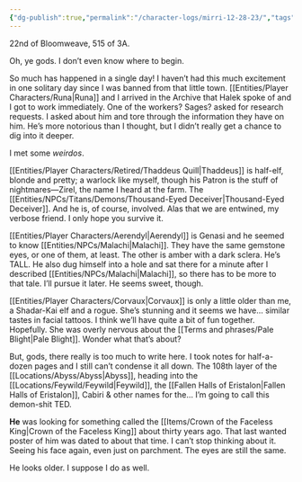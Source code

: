 ```yaml
---
{"dg-publish":true,"permalink":"/character-logs/mirri-12-28-23/","tags":["Plot","Campaign"]}
---
```



22nd of Bloomweave, 515 of 3A.

Oh, ye gods. I don’t even know where to begin.

So much has happened in a single day! I haven’t had this much excitement in one solitary day since I was banned from that little town. [[Entities/Player Characters/Runa\|Runa]] and I arrived in the Archive that Halek spoke of and I got to work immediately. One of the workers? Sages? asked for research requests. I asked about him and tore through the information they have on him. He’s more notorious than I thought, but I didn’t really get a chance to dig into it deeper.

I met some *weirdos*. 

[[Entities/Player Characters/Retired/Thaddeus Quill\|Thaddeus]] is half-elf, blonde and pretty; a warlock like myself, though his Patron is the stuff of nightmares—Zirel, the name I heard at the farm. The [[Entities/NPCs/Titans/Demons/Thousand-Eyed Deceiver\|Thousand-Eyed Deceiver]]. And he is, of course, involved. Alas that we are entwined, my verbose friend. I only hope you survive it.

[[Entities/Player Characters/Aerendyl\|Aerendyl]] is Genasi and he seemed to know [[Entities/NPCs/Malachi\|Malachi]]. They have the same gemstone eyes, or one of them, at least. The other is amber with a dark sclera. He’s TALL. He also dug himself into a hole and sat there for a minute after I described [[Entities/NPCs/Malachi\|Malachi]], so there has to be more to that tale. I’ll pursue it later. He seems sweet, though.

[[Entities/Player Characters/Corvaux\|Corvaux]] is only a little older than me, a Shadar-Kai elf and a rogue. She’s stunning and it seems we have… similar tastes in facial tattoos. I think we’ll have quite a bit of fun together. Hopefully. She was overly nervous about the [[Terms and phrases/Pale Blight\|Pale Blight]]. Wonder what that’s about?

But, gods, there really is too much to write here. I took notes for half-a-dozen pages and I still can’t condense it all down. The 108th layer of the [[Locations/Abyss/Abyss\|Abyss]], heading into the [[Locations/Feywild/Feywild\|Feywild]], the [[Fallen Halls of Eristalon\|Fallen Halls of Eristalon]], Cabiri & other names for the… I’m going to call this demon-shit TED.

**He** was looking for something called the [[Items/Crown of the Faceless King\|Crown of the Faceless King]] about thirty years ago. That last wanted poster of him was dated to about that time.
I can’t stop thinking about it. Seeing his face again, even just on parchment. The eyes are still the same.

He looks older. I suppose I do as well.
